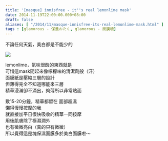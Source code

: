 ```yaml
---
title: '[masque] innisfree - it''s real lemonlime mask'
date: 2014-11-19T22:00:00.000+08:00
draft: false
aliases: [ "/2014/11/masque-innisfree-its-real-lemonlime-mask.html" ]
tags : [glamorous - 保養おたく, glamorous - 面膜魂]
---
```


不論任何天氣，美白都是不能少的  

[![](https://4.bp.blogspot.com/-thnbbFUEjlw/XFbKo_uj9QI/AAAAAAAAH3c/-Q6FUmjD0C889n0uPdryXXKhc775JBGVACLcBGAs/s640/15632846599_06c5fc1fde_z.jpg)](https://4.bp.blogspot.com/-thnbbFUEjlw/XFbKo_uj9QI/AAAAAAAAH3c/-Q6FUmjD0C889n0uPdryXXKhc775JBGVACLcBGAs/s1600/15632846599_06c5fc1fde_z.jpg)

lemonlime，氣味很酸的東西就是  
可惜這mask聞起來像檸檬味的清潔劑般（汗）  
面膜紙是壓縮三層的設計  
但薄得完全不知道哪能來三層  
精華浸滿卻不滴出，夠薄所以非常貼面  
  
敷15-20分鐘，精華都留在 面部超濕  
懶得慢慢按摩的我  
就直接加平日很快吸收的精華一同按摩  
用後肌膚除了極濕潤外  
也有微微亮白（真的只有微微）  
所以覺得這是塊保濕面膜多於美白面膜啦～